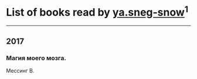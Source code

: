 # List of books read by [ya.sneg-snow](http://openid.yandex.ru/ya.sneg-snow/)<sup>1</sup>
---

## 2017

### Магия моего мозга.
Мессинг В.



